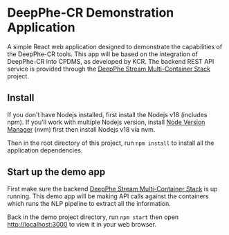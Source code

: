 # DeepPhe-CR Demonstration Application

A simple React web application designed to demonstrate the capabilities of the DeepPhe-CR tools. This app will be based on the integration of DeepPhe-CR into CPDMS, as developed by KCR. The backend REST API service is provided through the [DeepPhe Stream Multi-Container Stack](https://github.com/DeepPhe/dphe-stream-dock) project.

## Install

If you don't have Nodejs installed, first install the Nodejs v18 (includes npm). If you'll work with multiple Nodejs version, install [Node Version Manager](https://github.com/nvm-sh/nvm) (nvm) first then install Nodejs v18 via nvm.

Then in the root directory of this project, run `npm install` to install all the application dependencies.

## Start up the demo app

First make sure the backend [DeepPhe Stream Multi-Container Stack](https://github.com/DeepPhe/dphe-stream-dock) is up running. This demo app will be making API calls against the containers which runs the NLP pipeline to extract all the information.

Back in the demo project directory, run `npm start` then open [http://localhost:3000](http://localhost:3000) to view it in your web browser.

